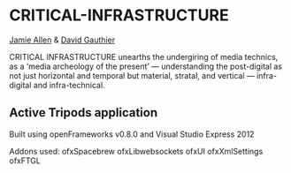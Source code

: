 ﻿CRITICAL-INFRASTRUCTURE
=======================
[Jamie Allen](http://heaviside.net) & [David Gauthier](http://gauthiier.info)

CRITICAL INFRASTRUCTURE unearths the undergiring of media technics, as a ‘media archeology of the present’ — understanding the post-digital as not just horizontal and temporal but material, stratal, and vertical — infra-digital and infra-technical.


Active Tripods application
--------------------------

Built using openFrameworks v0.8.0 and Visual Studio Express 2012

Addons used:
ofxSpacebrew
ofxLibwebsockets
ofxUI
ofxXmlSettings
ofxFTGL